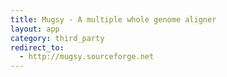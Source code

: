 ```yaml
---
title: Mugsy - A multiple whole genome aligner
layout: app
category: third_party
redirect_to:
  - http://mugsy.sourceforge.net
---
```

